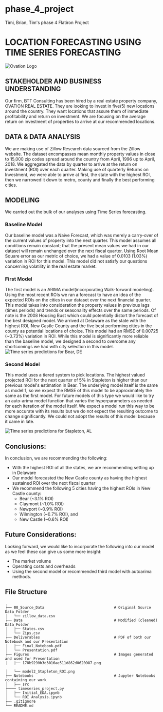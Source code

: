 # phase_4_project
Timi, Brian, Tim's phase 4 Flatiron Project

# LOCATION FORECASTING USING TIME SERIES FORECASTING

![Ovation Logo](Figures/178b9290b3d3016ae511d862d0620987.png)


## STAKEHOLDER AND BUSINESS UNDERSTANDING 
Our firm, BTT Consulting has been hired by a real estate property company, OVATION REAL ESTATE. They are looking to invest in five(5) new locations 
around the country. They want locations that assure them of immediate profitability and return on investment. We are focusing on the average return on investment of properties to arrive at our recommended locations.

## DATA  &  DATA ANALYSIS
We are making use of Zillow Research data sourced from the Zillow website. The dataset encompasses mean monthly property values in close to 15,000 
zip codes spread around the country from April, 1996 up to April, 2018. We aggregated the data by quarter to arrive at the return on investment (ROI) over 
each quarter. Making use of quarterly Returns on Investment, we were able to arrive at first, the state with the highest ROI, then we narrowed it down to 
metro, county and finally the best performing cities.  

## MODELING
We carried out the bulk of our analyses using Time Series forecasting. 

### Baseline Model
Our baseline model was a Naive Forecast, which was merely a carry-over of the current values of property into the next quarter. This model assumes all
conditions remain constant; that the present mean values we had in our dataset will remain unchanged over the next fiscal quarter. Using Root Mean Square error as our metric of choice, we had a value of 0.0103 (1.03%) variation in ROI for this model. This model did not satisfy our questions concerning volatility in the real estate market.


### First Model
The first model is an ARIMA model(incorporating Walk-forward modeling). Using the most recent ROIs we ran a forecast to have an idea of the expected ROIs on the cities in our dataset over the next financial quarter. This model takes into consideration the property values in previous lags (times periods) and trends or seasonality effects over the same periods. Of note is the 2008 Housing Bust which could potentially distort the forecast of the best designed model. We arrived at Delaware as the state with the highest ROI, New Castle County and the five best performing cities in the county as potential locations of choice. This model had an RMSE of 0.00725 (~0.73%) variation in ROI. While this model is significantly more reliable than the baseline model, we designed a second to overcome any shortcomings we had with city selection in this model.
![Time series predictions for Bear, DE](Figures/model1_Bear_ROI.png)

### Second Model
This model uses a tiered system to pick locations. The highest valued projected ROI for the next quarter of 5% in Stapleton is higher than our previous model's estimation in Bear. The underlying model itself is the same as model 1, so we expect the RMSE of this model to be approximately the same as the first model. For future models of this type we would like to try an auto-arima model function that varies the hyperparameters as needed for each iteration of the model itself. We expect a model run this way to be more accurate with its results but we do not expect the resulting outcome to change significantly. We could not adopt the results of this model because it came in late.

![Time series predictions for Stapleton, AL](Figures/model2_Stapleton_ROI.png)

## Conclusions:
In conclusion, we are recommending the following:
- With the highest ROI of all the states, we are recommending setting up in Delaware
- Our model forecasted the New Castle county as having the highest sustained ROI over the next fiscal quarter
- We recommend the following 5 cities having the highest ROIs in New Castle county: 
     - Bear (~3.1% ROI)
     - Claymont (~1.0% ROI)
     - Newport (~0.9% ROI)
     - Wilmington (~0.7% ROI), and 
     - New Castle (~0.6% ROI)

## Future Considerations:
Looking forward, we would like to incorporate the following into our model as we feel these can give us some more insight:
- The market volume 
- Operating costs and overheads
- Using the second model or recommended third model with autoarima methods.

## File Structure
```
.
├── 00_Source_Data                                # Original Source Data Folder
│   └── zillow_data.csv
├── Data                                          # Modified (cleaned) Data Folder
│   ├── States.csv
│   └── Zips.csv
├── Deliverables                                  # PDF of both our Notebook and our Presentation
│   ├── Final_Notebook.pdf
│   └── Presentation.pdf
├── Figures                                       # Images generated and used for Presentation
│   ├── 178b9290b3d3016ae511d862d0620987.png

│   └── model2_Stapleton_ROI.png
├── Notebooks                                     # Jupyter Notebooks containing our work
│   ├── src
├──── timeseries_project.py
│   ├── Initial_EDA.ipynb
│   └── ROI Analysis.ipynb
├── .gitignore
└── README.md
```
